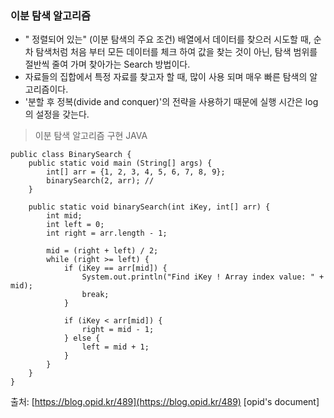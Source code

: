 ### 이분 탐색 알고리즘

- " 정렬되어 있는" (이분 탐색의 주요 조건) 배열에서 데이터를 찾으러 시도할 때, 순차 탐색처럼 처음 부터 모든 데이터를 체크 하여 값을 찾는 것이 아닌, 탐색 범위를 절반씩 줄여 가며 찾아가는 Search 방법이다.
- 자료들의 집합에서 특정 자료를 찾고자 할 때,  많이 사용 되며 매우 빠른 탐색의 알고리즘이다.
- '분할 후 정복(divide and conquer)'의 전략을 사용하기 때문에 실행 시간은 log의 설정을 갖는다.


> 이분 탐색 알고리즘 구현 JAVA

    public class BinarySearch {
    	public static void main (String[] args) {
    		int[] arr = {1, 2, 3, 4, 5, 6, 7, 8, 9};
    		binarySearch(2, arr); // 
    	}
    
    	public static void binarySearch(int iKey, int[] arr) {
    		int mid;
    		int left = 0;
    		int right = arr.length - 1;
    
    		mid = (right + left) / 2;
    		while (right >= left) {
    			if (iKey == arr[mid]) {
    				System.out.println("Find iKey ! Array index value: " + mid);
    				break;
    			}
    
    			if (iKey < arr[mid]) {
    				right = mid - 1;
    			} else {
    				left = mid + 1;
    			}
    		}
    	}
    }
    
출처: [https://blog.opid.kr/489](https://blog.opid.kr/489) [opid's document]